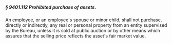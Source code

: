 ##### § 9401.112 Prohibited purchase of assets. #####

An employee, or an employee's spouse or minor child, shall not purchase, directly or indirectly, any real or personal property from an entity supervised by the Bureau, unless it is sold at public auction or by other means which assures that the selling price reflects the asset's fair market value.